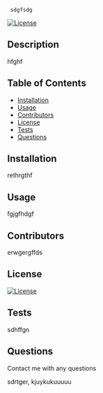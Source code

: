 
     sdgfsdg


[![License](https://img.shields.io/badge/License-Apache_2.0-blue.svg)](https://opensource.org/licenses/Apache-2.0)

## Description

hfghf

## Table of Contents

- [Installation](#Installation)
- [Usage](#Usage)
- [Contributors](#Contributors)
- [License](#License)
- [Tests](#Tests)
- [Questions](#Questions)

## Installation

rethrgthf

## Usage

fgjgfhdgf

## Contributors

erwgergffds

## License

[![License](https://img.shields.io/badge/License-Apache_2.0-blue.svg)](https://opensource.org/licenses/Apache-2.0)

## Tests

sdhffgn

## Questions

Contact me with any questions

sdrtger,
kjuykukuuuuu


